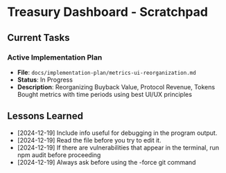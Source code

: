 # Treasury Dashboard - Scratchpad

## Current Tasks

### Active Implementation Plan
- **File**: `docs/implementation-plan/metrics-ui-reorganization.md`
- **Status**: In Progress
- **Description**: Reorganizing Buyback Value, Protocol Revenue, Tokens Bought metrics with time periods using best UI/UX principles

## Lessons Learned
- [2024-12-19] Include info useful for debugging in the program output.
- [2024-12-19] Read the file before you try to edit it.
- [2024-12-19] If there are vulnerabilities that appear in the terminal, run npm audit before proceeding
- [2024-12-19] Always ask before using the -force git command